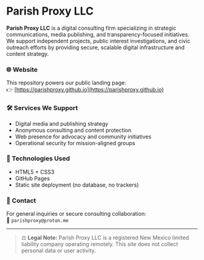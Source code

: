# Parish Proxy LLC

**Parish Proxy LLC** is a digital consulting firm specializing in strategic communications, media publishing, and transparency-focused initiatives. We support independent projects, public interest investigations, and civic outreach efforts by providing secure, scalable digital infrastructure and content strategy.

### 🌐 Website
This repository powers our public landing page:  
👉 [https://parishproxy.github.io](https://parishproxy.github.io)

### 🛠️ Services We Support
- Digital media and publishing strategy
- Anonymous consulting and content protection
- Web presence for advocacy and community initiatives
- Operational security for mission-aligned groups

### 🧹 Technologies Used
- HTML5 + CSS3
- GitHub Pages
- Static site deployment (no database, no trackers)

### 📩 Contact
For general inquiries or secure consulting collaboration:  
📧 `parishproxy@proton.me`

---

> ⚖️ **Legal Note:** Parish Proxy LLC is a registered New Mexico limited liability company operating remotely. This site does not collect personal data or user activity.
